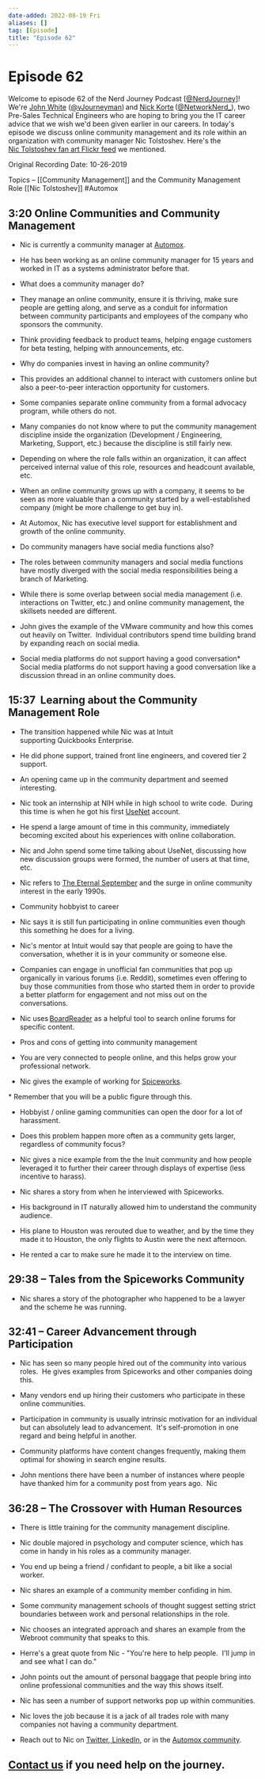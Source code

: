 ```yaml
---
date-added: 2022-08-19 Fri
aliases: []
tag: [Episode]
title: "Episode 62"
---
```


# Episode 62

Welcome to episode 62 of the Nerd Journey Podcast [[@NerdJourney](https://twitter.com/NerdJourney/)]! We're [John White](https://www.linkedin.com/in/vJourneyman/) ([@vJourneyman](https://twitter.com/vJourneyman)) and [Nick Korte](https://www.linkedin.com/in/nickkortenetworknerd/) ([@NetworkNerd_](https://twitter.com/NetworkNerd_/)), two Pre-Sales Technical Engineers who are hoping to bring you the IT career advice that we wish we'd been given earlier in our careers. In today's episode we discuss online community management and its role within an organization with community manager Nic Tolstoshev. Here's the [Nic Tolstoshev fan art Flickr feed](https://www.flickr.com/photos/spiceworks/with/5708561448/) we mentioned.  

Original Recording Date: 10-26-2019 

Topics – [[Community Management]] and the Community Management Role [[Nic Tolstoshev]] #Automox

## 3:20 Online Communities and Community Management 

* Nic is currently a community manager at [Automox](https://www.automox.com/). 

* He has been working as an online community manager for 15 years and worked in IT as a systems administrator before that. 

* What does a community manager do? 

* They manage an online community, ensure it is thriving, make sure people are getting along, and serve as a conduit for information between community participants and employees of the company who sponsors the community. 

* Think providing feedback to product teams, helping engage customers for beta testing, helping with announcements, etc. 

* Why do companies invest in having an online community? 

* This provides an additional channel to interact with customers online but also a peer-to-peer interaction opportunity for customers. 

* Some companies separate online community from a formal advocacy program, while others do not.   

* Many companies do not know where to put the community management discipline inside the organization (Development / Engineering, Marketing, Support, etc.) because the discipline is still fairly new. 

* Depending on where the role falls within an organization, it can affect perceived internal value of this role, resources and headcount available, etc. 

* When an online community grows up with a company, it seems to be seen as more valuable than a community started by a well-established company (might be more challenge to get buy in). 

* At Automox, Nic has executive level support for establishment and growth of the online community. 

* Do community managers have social media functions also? 

* The roles between community managers and social media functions have mostly diverged with the social media responsibilities being a branch of Marketing. 

* While there is some overlap between social media management (i.e. interactions on Twitter, etc.) and online community management, the skillsets needed are different. 

* John gives the example of the VMware community and how this comes out heavily on Twitter.  Individual contributors spend time building brand by expanding reach on social media. 

* Social media platforms do not support having a good conversation* Social media platforms do not support having a good conversation like a discussion thread in an online community does. 

## 15:37  Learning about the Community Management Role 

* The transition happened while Nic was at Intuit supporting Quickbooks Enterprise.  

* He did phone support, trained front line engineers, and covered tier 2 support. 

* An opening came up in the community department and seemed interesting. 

* Nic took an internship at NIH while in high school to write code.  During this time is when he got his first [UseNet](https://en.wikipedia.org/wiki/Usenet) account. 

* He spend a large amount of time in this community, immediately becoming excited about his experiences with online collaboration. 

* Nic and John spend some time talking about UseNet, discussing how new discussion groups were formed, the number of users at that time, etc. 

* Nic refers to [The Eternal September](https://en.wikipedia.org/wiki/Eternal_September) and the surge in online community interest in the early 1990s. 

* Community hobbyist to career 

* Nic says it is still fun participating in online communities even though this something he does for a living. 

* Nic's mentor at Intuit would say that people are going to have the conversation, whether it is in your community or someone else. 

* Companies can engage in unofficial fan communities that pop up organically in various forums (i.e. Reddit), sometimes even offering to buy those communities from those who started them in order to provide a better platform for engagement and not miss out on the conversations. 

* Nic uses [BoardReader](https://www.ibm.com/support/knowledgecenter/en/SSPT3X_3.0.0/com.ibm.swg.im.infosphere.biginsights.dev.doc/doc/c_sample_apps_boardreader.html) as a helpful tool to search online forums for specific content. 

* Pros and cons of getting into community management 

* You are very connected to people online, and this helps grow your professional network. 

* Nic gives the example of working for [Spiceworks](https://www.spiceworks.com/). 

* Remember that you will be a public figure through this. 

* Hobbyist / online gaming communities can open the door for a lot of harassment.  

* Does this problem happen more often as a community gets larger, regardless of community focus? 

* Nic gives a nice example from the the Inuit community and how people leveraged it to further their career through displays of expertise (less incentive to harass). 

* Nic shares a story from when he interviewed with Spiceworks. 

* His background in IT naturally allowed him to understand the community audience. 

* His plane to Houston was rerouted due to weather, and by the time they made it to Houston, the only flights to Austin were the next afternoon. 

* He rented a car to make sure he made it to the interview on time. 

## 29:38 – Tales from the Spiceworks Community 

* Nic shares a story of the photographer who happened to be a lawyer and the scheme he was running. 

## 32:41 – Career Advancement through Participation 

* Nic has seen so many people hired out of the community into various roles.  He gives examples from Spiceworks and other companies doing this. 

* Many vendors end up hiring their customers who participate in these online communities. 

* Participation in community is usually intrinsic motivation for an individual but can absolutely lead to advancement.  It's self-promotion in one regard and being helpful in another. 

* Community platforms have content changes frequently, making them optimal for showing in search engine results. 

* John mentions there have been a number of instances where people have thanked him for a community post from years ago.  Nic  

## 36:28 – The Crossover with Human Resources 

* There is little training for the community management discipline. 

* Nic double majored in psychology and computer science, which has come in handy in his roles as a community manager. 

* You end up being a friend / confidant to people, a bit like a social worker.   

* Nic shares an example of a community member confiding in him. 

* Some community management schools of thought suggest setting strict boundaries between work and personal relationships in the role.  

* Nic chooses an integrated approach and shares an example from the Webroot community that speaks to this. 

* Herre's a great quote from Nic - "You're here to help people.  I'll jump in and see what I can do." 

* John points out the amount of personal baggage that people bring into online professional communities and the way this shows itself. 

* Nic has seen a number of support networks pop up within communities. 

* Nic loves the job because it is a jack of all trades role with many companies not having a community department.   

* Reach out to Nic on [Twitter](https://twitter.com/tolstoshev),[ LinkedIn](https://www.linkedin.com/in/nictolstoshev), or in the [Automox community](https://community.automox.com/). 

## [Contact us](https://twitter.com/NerdJourney) if you need help on the journey. 

